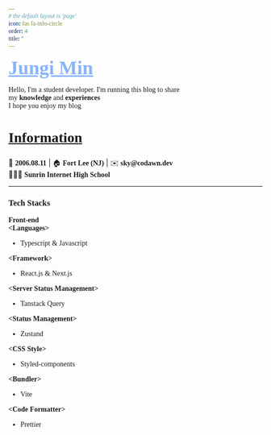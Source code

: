 ```yaml
---
# the default layout is 'page'
icon: fas fa-info-circle
order: 4
title: ''
---
```


<style>
    @import url("https://cdn.jsdelivr.net/gh/orioncactus/pretendard@v1.3.9/dist/web/static/pretendard-dynamic-subset.min.css");

    * {
        font-family: "Pretendard";
    }

    
    .title {
        font-weight: 800;
        font-size: 38px;
        color: #8ab4f8;
        text-decoration: underline;
    }
    .Subtitle {
        font-size: 28px;
        font-weight: 600;
        text-decoration: underline;
    }
</style>
<div class="title">Jungi Min</div>
<p>
Hello, I'm a student developer. I'm running this blog to share <br/>
my <strong>knowledge</strong> and <strong>experiences</strong><br/>
I hope you enjoy my blog

<h2 class="Subtitle">Information</h2>
🐥 <strong>2006.08.11</strong> | 🏠 <strong>Fort Lee (NJ)</strong> | ✉️ <strong>sky@codawn.dev</strong> <br/>
👨🏻‍🎓 <strong>Sunrin Internet High School</strong>
<hr>
<h3><strong>Tech Stacks</strong></h3>
<strong>Front-end</strong> <br/>
<strong>&lt;Languages&gt;</strong>
<ul>
    <li>Typescript & Javascript</li>
</ul>
<strong>&lt;Framework&gt;</strong>
<ul>
    <li>React.js & Next.js</li>
</ul>
<strong>&lt;Server Status Management&gt;</strong>
<ul>
    <li>Tanstack Query</li>
</ul>
<strong>&lt;Status Management&gt;</strong>
<ul>
    <li>Zustand</li>
</ul>
<strong>&lt;CSS Style&gt;</strong>
<ul>
    <li>Styled-components</li>
</ul>
<strong>&lt;Bundler&gt;</strong>
<ul>
    <li>Vite</li>
</ul>
<strong>&lt;Code Formatter&gt;</strong>
<ul>
    <li>Prettier</li>
</ul>
</p>

